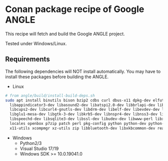 # Conan package recipe of Google ANGLE

This recipe will fetch and build the Google ANGLE project.

Tested under Windows/Linux.

## Requirements

The following dependencies will NOT install automatically.
You may have to install these packages before building the ANGLE.

- Linux

```bash
# from angle/build/install-build-deps.sh
sudo apt install binutils bison bzip2 cdbs curl dbus-x11 dpkg-dev elfutils devscripts fakeroot flex git-core gperf \
  libappindicator3-dev libasound2-dev libatspi2.0-dev libbrlapi-dev libbz2-dev libcairo2-dev libcap-dev libc6-dev \
  libcups2-dev libcurl4-gnutls-dev libdrm-dev libelf-dev libevdev-dev libffi-dev libgbm-dev libglib2.0-dev \
  libglu1-mesa-dev libgtk-3-dev libkrb5-dev libnspr4-dev libnss3-dev libpam0g-dev libpci-dev libpulse-dev libsctp-dev \
  libspeechd-dev libsqlite3-dev libssl-dev libudev-dev libwww-perl libxslt1-dev libxss-dev libxt-dev libxtst-dev \
  locales openbox p7zip patch perl pkg-config python python-dev python-setuptools rpm ruby subversion uuid-dev wdiff \
  x11-utils xcompmgr xz-utils zip libbluetooth-dev libxkbcommon-dev realpath
```

- Windows
    - Python2/3
    - Visual Studio 17/19
    - Windows SDK >= 10.0.19041.0
